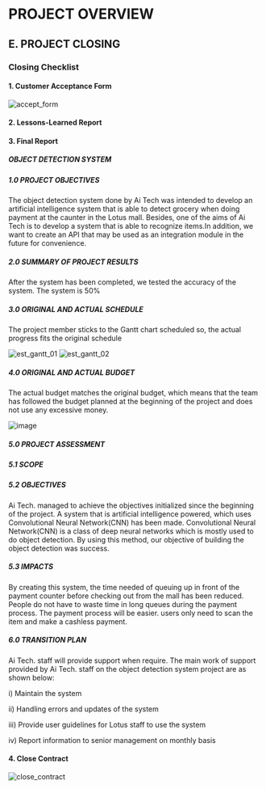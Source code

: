 # PROJECT OVERVIEW

## E. PROJECT CLOSING

### Closing Checklist

#### 1. Customer Acceptance Form
![accept_form](Assets/customer_acceptance_form.png)

#### 2. Lessons-Learned Report


#### 3. Final Report

##### OBJECT DETECTION SYSTEM

##### 1.0 PROJECT OBJECTIVES

The object detection system done by Ai Tech was intended to develop an artificial intelligence system that is able to detect grocery when doing payment at the caunter in the Lotus mall. Besides, one of the aims of Ai Tech is to develop a system that is able to recognize items.In addition, we want to create an API that may be used as an integration module in the future for convenience.

##### 2.0 SUMMARY OF PROJECT RESULTS

After the system has been completed, we tested the accuracy of the system. The system is 50%

##### 3.0 ORIGINAL AND ACTUAL SCHEDULE

The project member sticks to the Gantt chart scheduled so, the actual progress fits the original schedule

![est_gantt_01](Assets/est_gantt_01.png)
![est_gantt_02](Assets/est_gantt_02.png)

#####  4.0 ORIGINAL AND ACTUAL BUDGET

The actual budget matches the original budget, which means that the team has followed the budget planned at the beginning of the project and does not use any excessive money.

![image](https://user-images.githubusercontent.com/121591165/211714570-d70442fe-01d6-452c-8731-0a4853e87274.png)


#####  5.0  PROJECT ASSESSMENT

#####  5.1  SCOPE

#####  5.2  OBJECTIVES

Ai Tech. managed to achieve the objectives initialized since the beginning of the project. A system that is artificial intelligence powered, which uses Convolutional Neural Network(CNN) has been made. Convolutional Neural Network(CNN) is a class of deep neural networks which is mostly used to do object detection. By using this method, our objective of building the object detection was success. 

#####  5.3  IMPACTS

By creating this system, the time needed of queuing up in front of the payment counter before checking out from the mall has been reduced. People do not have to waste time in long queues during the payment process. The payment process will be easier. users only need to scan the item and make a cashless payment.

#####  6.0  TRANSITION PLAN

Ai Tech. staff will provide support when require. The main work of support provided by Ai Tech. staff on the object detection system project are as shown below:

i) Maintain the system

ii) Handling errors and updates of the system

iii) Provide user guidelines for Lotus staff to use the system

iv) Report information to senior management on monthly basis


#### 4. Close Contract
![close_contract](Assets/close_contract.png)
